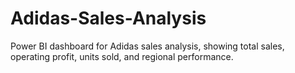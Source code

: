 # Adidas-Sales-Analysis
Power BI dashboard for Adidas sales analysis, showing total sales, operating profit, units sold, and regional performance.
